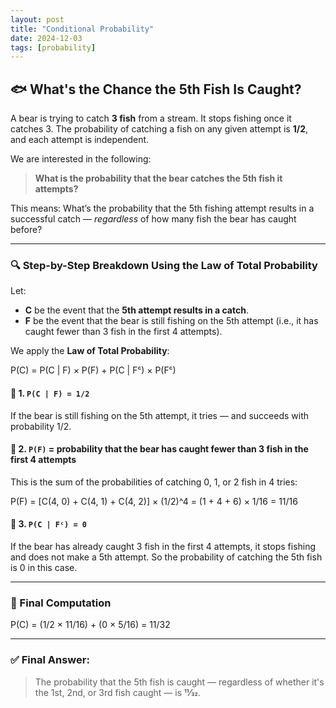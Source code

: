 ```yaml
---
layout: post
title: "Conditional Probability"
date: 2024-12-03
tags: [probability]
---
```


## 🐟 What's the Chance the 5th Fish Is Caught?

A bear is trying to catch **3 fish** from a stream. It stops fishing once it catches 3. The probability of catching a fish on any given attempt is **1/2**, and each attempt is independent.

We are interested in the following:

> **What is the probability that the bear catches the 5th fish it attempts?**

This means: What’s the probability that the 5th fishing attempt results in a successful catch — *regardless* of how many fish the bear has caught before?

---

### 🔍 Step-by-Step Breakdown Using the Law of Total Probability

Let:

- **C** be the event that the **5th attempt results in a catch**.
- **F** be the event that the bear is still fishing on the 5th attempt (i.e., it has caught fewer than 3 fish in the first 4 attempts).

We apply the **Law of Total Probability**:

P(C) = P(C | F) × P(F) + P(C | Fᶜ) × P(Fᶜ)


#### 🔹 1. `P(C | F) = 1/2`

If the bear is still fishing on the 5th attempt, it tries — and succeeds with probability 1/2.

#### 🔹 2. `P(F)` = probability that the bear has caught **fewer than 3** fish in the first 4 attempts

This is the sum of the probabilities of catching 0, 1, or 2 fish in 4 tries:

P(F) = [C(4, 0) + C(4, 1) + C(4, 2)] × (1/2)^4
= (1 + 4 + 6) × 1/16
= 11/16


#### 🔹 3. `P(C | Fᶜ) = 0`

If the bear has already caught 3 fish in the first 4 attempts, it stops fishing and does not make a 5th attempt. So the probability of catching the 5th fish is 0 in this case.

---

### 🧮 Final Computation

P(C) = (1/2 × 11/16) + (0 × 5/16) = 11/32


---

### ✅ Final Answer:

> The probability that the 5th fish is caught — regardless of whether it's the 1st, 2nd, or 3rd fish caught — is **11⁄32**.
